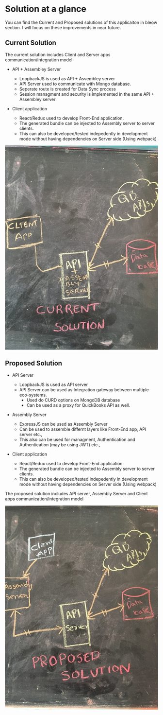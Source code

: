 # Solution at a glance 

You can find the Current and Proposed solutions of this applicaiton in bleow section. I will focus on these improvements in near future.

## Current Solution ##
The current solution includes Client and Server apps communication/integration model

* API + Assembley Server 
    * LoopbackJS is used as API + Assembley server
    * API Server used to communicate with Mongo database. 
    * Seperate route is created for Data Sync process
    * Session managment and security is implemented in the same API + Assembley server
     
 * Client application 
    * React/Redux used to develop Front-End application. 
    * The generated bundle can be injected to Assembly server to server clients.
    * This can also be developed/tested indepedently in development mode without having dependencies on Server side (Using webpack)

![picture alt](./CurrentSolution.png)

## Proposed Solution ##

* API Server 
    * LoopbackJS is used as API server
    * API Server can be used as Integration gateway between multiple eco-systems. 
      * Used do CURD options on MongoDB database
      * Can be used as a proxy for QuickBooks API as well.

 * Assembly Server 
    * ExpressJS can be used as Assembly Server
    * Can be used to assemble differnt layers like Front-End app, API server etc., 
    * This also can be used for managment, Authentication and Authentication (may be using JWT) etc.,

 * Client application 
    * React/Redux used to develop Front-End application. 
    * The generated bundle can be injected to Assembly server to server clients.
    * This can also be developed/tested indepedently in development mode without having dependencies on Server side (Using webpack)

The proposed solution includes API server, Assembly Server and Client apps communication/integration model

![picture alt](./ProposedSolution.png)

